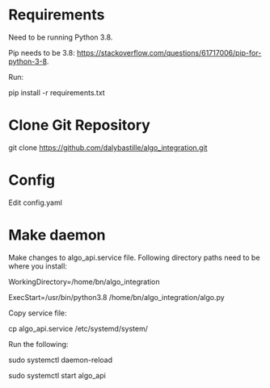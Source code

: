 # Requirements

Need to be running Python 3.8.

Pip needs to be 3.8: https://stackoverflow.com/questions/61717006/pip-for-python-3-8.

Run:

pip install -r requirements.txt

# Clone Git Repository

git clone https://github.com/dalybastille/algo_integration.git


# Config

Edit config.yaml


# Make daemon

Make changes to algo_api.service file. Following directory paths need to be where you install:

WorkingDirectory=/home/bn/algo_integration

ExecStart=/usr/bin/python3.8 /home/bn/algo_integration/algo.py

Copy service file:
   
cp algo_api.service /etc/systemd/system/

Run the following:

sudo systemctl daemon-reload

sudo systemctl start algo_api
